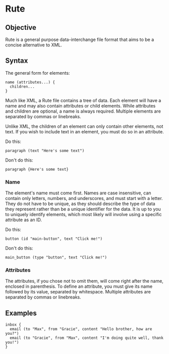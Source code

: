 # Rute

## Objective
Rute is a general purpose data-interchange file format that aims to be a concise alternative to XML.

## Syntax
The general form for elements:
```
name (attributes...) {
  children...
}
```

Much like XML, a Rute file contains a tree of data. Each element will have a name and may also contain attributes or child elements. While attributes and children are optional, a name is always required. Multiple elements are separated by commas or linebreaks.

Unlike XML, the children of an element can only contain other elements, not text. If you wish to include text in an element, you must do so in an attribute.

Do this:
```
paragraph (text "Here's some text")
```

Don't do this:
```
paragraph {Here's some text}
```

### Name
The element's name must come first. Names are case insensitive, can contain only letters, numbers, and underscores, and must start with a letter. They do not have to be unique, as they should describe the type of data they represent rather than be a unique identifier for the data. It is up to you to uniquely identify elements, which most likely will involve using a specific attribute as an ID.


Do this:
```
button (id "main-button", text "Click me!")
```

Don't do this:
```
main_button (type "button", text "Click me!")
```

### Attributes
The attributes, if you chose not to omit them, will come right after the name, enclosed in parenthesis. To define an attribute, you must give its name followed by its value, separated by whitespace. Multiple attributes are separated by commas or linebreaks.

## Examples
```
inbox {
  email (to "Max", from "Gracie", content "Hello brother, how are you?")
  email (to "Gracie", from "Max", content "I'm doing quite well, thank you!")
}
```
